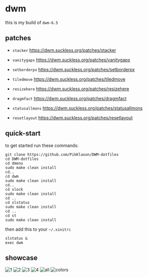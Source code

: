 # dwm

this is my build of `dwm-6.5`


## patches

- `stacker` https://dwm.suckless.org/patches/stacker

- `vanitygaps` https://dwm.suckless.org/patches/vanitygaps

- `setborderpx` https://dwm.suckless.org/patches/setborderpx

- `tiledmove` https://dwm.suckless.org/patches/tiledmove

- `resizehere` https://dwm.suckless.org/patches/resizehere

- `dragmfact` https://dwm.suckless.org/patches/dragmfact

- `statusallmons` https://dwm.suckless.org/patches/statusallmons

- `resetlayout` https://dwm.suckless.org/patches/resetlayout


## quick-start

to get started run these commands:

```
git clone https://github.com/PikKlaxon/DWM-dotfiles
cd DWM-dotfiles
cd dmenu
sudo make clean install
cd..
cd dwm
sudo make clean install
cd..
cd slock
sudo make clean install
cd ..
cd slstatus
sudo make clean install
cd .. 
cd st
sudo make clean install
```

then add this to your `~/.xinitrc`

```
slstatus &
exec dwm
```

## showcase
![1](https://github.com/user-attachments/assets/f10d299c-cb5b-4b9c-9dc6-ef1844263380)
![2](https://github.com/user-attachments/assets/723238b0-038c-4dbf-9bd4-d696a08a63b8)
![3](https://github.com/user-attachments/assets/90ac67ed-65b0-403c-90ed-5d173c03c97a)
![4](https://github.com/user-attachments/assets/45fac7cf-38ae-4b37-b78f-28542e65604a)
![all](https://github.com/user-attachments/assets/c60c54c6-21fd-47b6-97e1-1d8f63561ad8)
![colors](https://github.com/user-attachments/assets/b0a5df02-d70a-4a57-b81c-7752d1e38d47)
